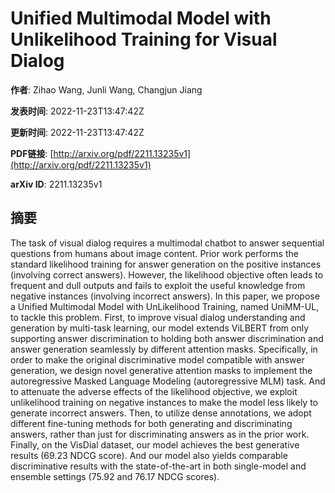 # Unified Multimodal Model with Unlikelihood Training for Visual Dialog

**作者**: Zihao Wang, Junli Wang, Changjun Jiang

**发表时间**: 2022-11-23T13:47:42Z

**更新时间**: 2022-11-23T13:47:42Z

**PDF链接**: [http://arxiv.org/pdf/2211.13235v1](http://arxiv.org/pdf/2211.13235v1)

**arXiv ID**: 2211.13235v1

## 摘要

The task of visual dialog requires a multimodal chatbot to answer sequential
questions from humans about image content. Prior work performs the standard
likelihood training for answer generation on the positive instances (involving
correct answers). However, the likelihood objective often leads to frequent and
dull outputs and fails to exploit the useful knowledge from negative instances
(involving incorrect answers). In this paper, we propose a Unified Multimodal
Model with UnLikelihood Training, named UniMM-UL, to tackle this problem.
First, to improve visual dialog understanding and generation by multi-task
learning, our model extends ViLBERT from only supporting answer discrimination
to holding both answer discrimination and answer generation seamlessly by
different attention masks. Specifically, in order to make the original
discriminative model compatible with answer generation, we design novel
generative attention masks to implement the autoregressive Masked Language
Modeling (autoregressive MLM) task. And to attenuate the adverse effects of the
likelihood objective, we exploit unlikelihood training on negative instances to
make the model less likely to generate incorrect answers. Then, to utilize
dense annotations, we adopt different fine-tuning methods for both generating
and discriminating answers, rather than just for discriminating answers as in
the prior work. Finally, on the VisDial dataset, our model achieves the best
generative results (69.23 NDCG score). And our model also yields comparable
discriminative results with the state-of-the-art in both single-model and
ensemble settings (75.92 and 76.17 NDCG scores).
